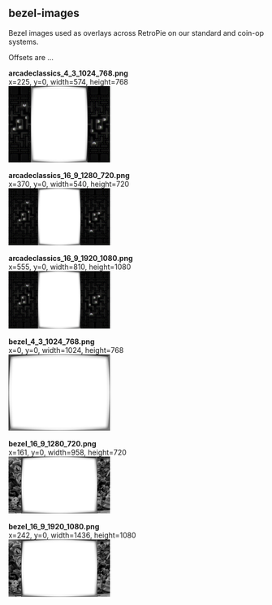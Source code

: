 ## bezel-images

Bezel images used as overlays across RetroPie on our standard and coin-op systems.

Offsets are ...

**arcadeclassics_4_3_1024_768.png**<br/>
x=225, y=0, width=574, height=768<br/>
<img src="arcadeclassics_4_3_1024_768.png" width="200" />

**arcadeclassics_16_9_1280_720.png**<br/>
x=370, y=0, width=540, height=720<br/>
<img src="arcadeclassics_16_9_1280_720.png" width="200" />

**arcadeclassics_16_9_1920_1080.png**<br/>
x=555, y=0, width=810, height=1080<br/>
<img src="arcadeclassics_16_9_1920_1080.png" width="200" />

**bezel_4_3_1024_768.png**<br/>
x=0, y=0, width=1024, height=768<br/>
<img src="bezel_4_3_1024_768.png" width="200" />

**bezel_16_9_1280_720.png**<br/>
x=161, y=0, width=958, height=720<br/>
<img src="bezel_16_9_1280_720.png" width="200" />

**bezel_16_9_1920_1080.png**<br/>
x=242, y=0, width=1436, height=1080<br/>
<img src="bezel_16_9_1920_1080.png" width="200" />
